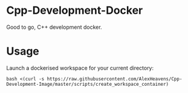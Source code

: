 # Cpp-Development-Docker
Good to go, C++ development docker.

# Usage
Launch a dockerised workspace for your current directory:
```
bash <(curl -s https://raw.githubusercontent.com/AlexHeavens/Cpp-Development-Image/master/scripts/create_workspace_container)
```
